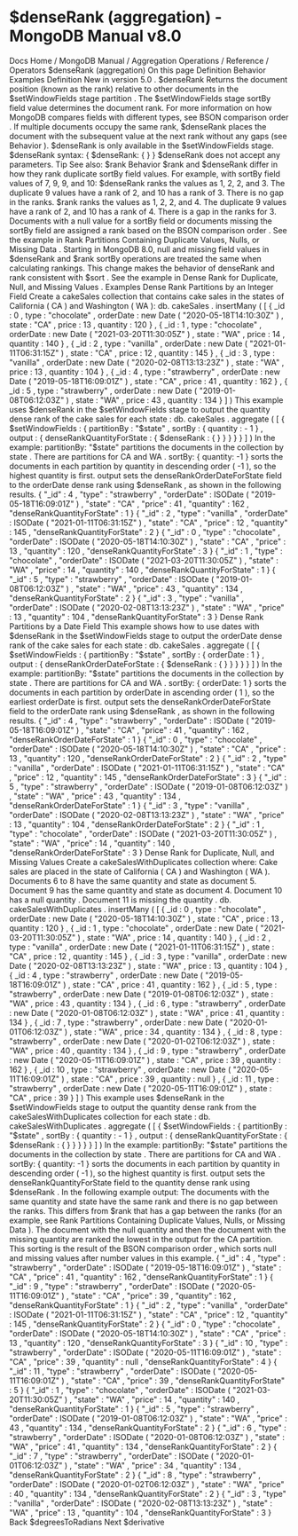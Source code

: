# $denseRank (aggregation) - MongoDB Manual v8.0


Docs Home / MongoDB Manual / Aggregation Operations / Reference / Operators $denseRank (aggregation) On this page Definition Behavior Examples Definition New in version 5.0 . $denseRank Returns the document position (known as the rank) relative to other
documents in the $setWindowFields stage partition . The $setWindowFields stage sortBy field value determines the document rank. For
more information on how MongoDB compares fields with different types,
see BSON comparison order . If multiple documents occupy the same rank, $denseRank places
the document with the subsequent value at the next rank without any gaps
(see Behavior ). $denseRank is only available in the $setWindowFields stage. $denseRank syntax: { $denseRank: { } } $denseRank does not accept any parameters. Tip See also: $rank Behavior $rank and $denseRank differ in how they rank duplicate sortBy field values. For example, with sortBy field values of 7, 9, 9, and 10: $denseRank ranks the values as 1, 2, 2, and 3. The
duplicate 9 values have a rank of 2, and 10 has a rank of 3. There is
no gap in the ranks. $rank ranks the values as 1, 2, 2, and 4. The duplicate 9
values have a rank of 2, and 10 has a rank of 4. There is a gap in the
ranks for 3. Documents with a null value for a sortBy field or documents missing the sortBy field are assigned a rank based on the BSON comparison order .
See the example in Rank Partitions Containing Duplicate Values, Nulls, or Missing Data . Starting in MongoDB 8.0, null and missing field values in $denseRank and $rank sortBy operations
are treated the same when calculating rankings. This change makes
the behavior of denseRank and rank consistent with $sort . See the example in Dense Rank for Duplicate, Null, and Missing Values . Examples Dense Rank Partitions by an Integer Field Create a cakeSales collection that contains cake sales in the states
of California ( CA ) and Washington ( WA ): db. cakeSales . insertMany ( [ { _id : 0 , type : "chocolate" , orderDate : new Date ( "2020-05-18T14:10:30Z" ) , state : "CA" , price : 13 , quantity : 120 } , { _id : 1 , type : "chocolate" , orderDate : new Date ( "2021-03-20T11:30:05Z" ) , state : "WA" , price : 14 , quantity : 140 } , { _id : 2 , type : "vanilla" , orderDate : new Date ( "2021-01-11T06:31:15Z" ) , state : "CA" , price : 12 , quantity : 145 } , { _id : 3 , type : "vanilla" , orderDate : new Date ( "2020-02-08T13:13:23Z" ) , state : "WA" , price : 13 , quantity : 104 } , { _id : 4 , type : "strawberry" , orderDate : new Date ( "2019-05-18T16:09:01Z" ) , state : "CA" , price : 41 , quantity : 162 } , { _id : 5 , type : "strawberry" , orderDate : new Date ( "2019-01-08T06:12:03Z" ) , state : "WA" , price : 43 , quantity : 134 } ] ) This example uses $denseRank in the $setWindowFields stage to output the quantity dense rank
of the cake sales for each state : db. cakeSales . aggregate ( [ { $setWindowFields : { partitionBy : "$state" , sortBy : { quantity : - 1 } , output : { denseRankQuantityForState : { $denseRank : { } } } } } ] ) In the example: partitionBy: "$state" partitions the documents in the collection by state . There are partitions for CA and WA . sortBy: { quantity: -1 } sorts the documents in each partition by quantity in descending order ( -1 ), so the highest quantity is first. output sets the denseRankOrderDateForState field to the orderDate dense rank using $denseRank , as shown in the
following results. { "_id" : 4 , "type" : "strawberry" , "orderDate" : ISODate ( "2019-05-18T16:09:01Z" ) , "state" : "CA" , "price" : 41 , "quantity" : 162 , "denseRankQuantityForState" : 1 } { "_id" : 2 , "type" : "vanilla" , "orderDate" : ISODate ( "2021-01-11T06:31:15Z" ) , "state" : "CA" , "price" : 12 , "quantity" : 145 , "denseRankQuantityForState" : 2 } { "_id" : 0 , "type" : "chocolate" , "orderDate" : ISODate ( "2020-05-18T14:10:30Z" ) , "state" : "CA" , "price" : 13 , "quantity" : 120 , "denseRankQuantityForState" : 3 } { "_id" : 1 , "type" : "chocolate" , "orderDate" : ISODate ( "2021-03-20T11:30:05Z" ) , "state" : "WA" , "price" : 14 , "quantity" : 140 , "denseRankQuantityForState" : 1 } { "_id" : 5 , "type" : "strawberry" , "orderDate" : ISODate ( "2019-01-08T06:12:03Z" ) , "state" : "WA" , "price" : 43 , "quantity" : 134 , "denseRankQuantityForState" : 2 } { "_id" : 3 , "type" : "vanilla" , "orderDate" : ISODate ( "2020-02-08T13:13:23Z" ) , "state" : "WA" , "price" : 13 , "quantity" : 104 , "denseRankQuantityForState" : 3 } Dense Rank Partitions by a Date Field This example shows how to use dates with $denseRank in the $setWindowFields stage to output the orderDate dense
rank of the cake sales for each state : db. cakeSales . aggregate ( [ { $setWindowFields : { partitionBy : "$state" , sortBy : { orderDate : 1 } , output : { denseRankOrderDateForState : { $denseRank : { } } } } } ] ) In the example: partitionBy: "$state" partitions the documents in the collection by state . There are partitions for CA and WA . sortBy: { orderDate: 1 } sorts the documents in each partition by orderDate in ascending order ( 1 ), so the earliest orderDate is first. output sets the denseRankOrderDateForState field to the orderDate rank using $denseRank , as shown in the
following results. { "_id" : 4 , "type" : "strawberry" , "orderDate" : ISODate ( "2019-05-18T16:09:01Z" ) , "state" : "CA" , "price" : 41 , "quantity" : 162 , "denseRankOrderDateForState" : 1 } { "_id" : 0 , "type" : "chocolate" , "orderDate" : ISODate ( "2020-05-18T14:10:30Z" ) , "state" : "CA" , "price" : 13 , "quantity" : 120 , "denseRankOrderDateForState" : 2 } { "_id" : 2 , "type" : "vanilla" , "orderDate" : ISODate ( "2021-01-11T06:31:15Z" ) , "state" : "CA" , "price" : 12 , "quantity" : 145 , "denseRankOrderDateForState" : 3 } { "_id" : 5 , "type" : "strawberry" , "orderDate" : ISODate ( "2019-01-08T06:12:03Z" ) , "state" : "WA" , "price" : 43 , "quantity" : 134 , "denseRankOrderDateForState" : 1 } { "_id" : 3 , "type" : "vanilla" , "orderDate" : ISODate ( "2020-02-08T13:13:23Z" ) , "state" : "WA" , "price" : 13 , "quantity" : 104 , "denseRankOrderDateForState" : 2 } { "_id" : 1 , "type" : "chocolate" , "orderDate" : ISODate ( "2021-03-20T11:30:05Z" ) , "state" : "WA" , "price" : 14 , "quantity" : 140 , "denseRankOrderDateForState" : 3 } Dense Rank for Duplicate, Null, and Missing Values Create a cakeSalesWithDuplicates collection where: Cake sales are placed in the state of California ( CA ) and
Washington ( WA ). Documents 6 to 8 have the same quantity and state as document
5. Document 9 has the same quantity and state as document 4. Document 10 has a null quantity . Document 11 is missing the quantity . db. cakeSalesWithDuplicates . insertMany ( [ { _id : 0 , type : "chocolate" , orderDate : new Date ( "2020-05-18T14:10:30Z" ) , state : "CA" , price : 13 , quantity : 120 } , { _id : 1 , type : "chocolate" , orderDate : new Date ( "2021-03-20T11:30:05Z" ) , state : "WA" , price : 14 , quantity : 140 } , { _id : 2 , type : "vanilla" , orderDate : new Date ( "2021-01-11T06:31:15Z" ) , state : "CA" , price : 12 , quantity : 145 } , { _id : 3 , type : "vanilla" , orderDate : new Date ( "2020-02-08T13:13:23Z" ) , state : "WA" , price : 13 , quantity : 104 } , { _id : 4 , type : "strawberry" , orderDate : new Date ( "2019-05-18T16:09:01Z" ) , state : "CA" , price : 41 , quantity : 162 } , { _id : 5 , type : "strawberry" , orderDate : new Date ( "2019-01-08T06:12:03Z" ) , state : "WA" , price : 43 , quantity : 134 } , { _id : 6 , type : "strawberry" , orderDate : new Date ( "2020-01-08T06:12:03Z" ) , state : "WA" , price : 41 , quantity : 134 } , { _id : 7 , type : "strawberry" , orderDate : new Date ( "2020-01-01T06:12:03Z" ) , state : "WA" , price : 34 , quantity : 134 } , { _id : 8 , type : "strawberry" , orderDate : new Date ( "2020-01-02T06:12:03Z" ) , state : "WA" , price : 40 , quantity : 134 } , { _id : 9 , type : "strawberry" , orderDate : new Date ( "2020-05-11T16:09:01Z" ) , state : "CA" , price : 39 , quantity : 162 } , { _id : 10 , type : "strawberry" , orderDate : new Date ( "2020-05-11T16:09:01Z" ) , state : "CA" , price : 39 , quantity : null } , { _id : 11 , type : "strawberry" , orderDate : new Date ( "2020-05-11T16:09:01Z" ) , state : "CA" , price : 39 } ] ) This example uses $denseRank in the $setWindowFields stage to output the quantity dense rank
from the cakeSalesWithDuplicates collection for each state : db. cakeSalesWithDuplicates . aggregate ( [ { $setWindowFields : { partitionBy : "$state" , sortBy : { quantity : - 1 } , output : { denseRankQuantityForState : { $denseRank : { } } } } } ] ) In the example: partitionBy: "$state" partitions the documents in the collection by state . There are partitions for CA and WA . sortBy: { quantity: -1 } sorts the documents in each partition by quantity in descending order ( -1 ), so the highest quantity is first. output sets the denseRankQuantityForState field to the quantity dense rank using $denseRank . In the following example output: The documents with the same quantity and state have the same
rank and there is no gap between the ranks. This differs from $rank that has a gap between the ranks (for an example, see Rank Partitions Containing Duplicate Values, Nulls, or Missing Data ). The document with the null quantity and then the document with
the missing quantity are ranked the lowest in the output for the CA partition. This sorting is the result of the BSON
comparison order , which sorts null and missing values after number values in this example. { "_id" : 4 , "type" : "strawberry" , "orderDate" : ISODate ( "2019-05-18T16:09:01Z" ) , "state" : "CA" , "price" : 41 , "quantity" : 162 , "denseRankQuantityForState" : 1 } { "_id" : 9 , "type" : "strawberry" , "orderDate" : ISODate ( "2020-05-11T16:09:01Z" ) , "state" : "CA" , "price" : 39 , "quantity" : 162 , "denseRankQuantityForState" : 1 } { "_id" : 2 , "type" : "vanilla" , "orderDate" : ISODate ( "2021-01-11T06:31:15Z" ) , "state" : "CA" , "price" : 12 , "quantity" : 145 , "denseRankQuantityForState" : 2 } { "_id" : 0 , "type" : "chocolate" , "orderDate" : ISODate ( "2020-05-18T14:10:30Z" ) , "state" : "CA" , "price" : 13 , "quantity" : 120 , "denseRankQuantityForState" : 3 } { "_id" : 10 , "type" : "strawberry" , "orderDate" : ISODate ( "2020-05-11T16:09:01Z" ) , "state" : "CA" , "price" : 39 , "quantity" : null , "denseRankQuantityForState" : 4 } { "_id" : 11 , "type" : "strawberry" , "orderDate" : ISODate ( "2020-05-11T16:09:01Z" ) , "state" : "CA" , "price" : 39 , "denseRankQuantityForState" : 5 } { "_id" : 1 , "type" : "chocolate" , "orderDate" : ISODate ( "2021-03-20T11:30:05Z" ) , "state" : "WA" , "price" : 14 , "quantity" : 140 , "denseRankQuantityForState" : 1 } { "_id" : 5 , "type" : "strawberry" , "orderDate" : ISODate ( "2019-01-08T06:12:03Z" ) , "state" : "WA" , "price" : 43 , "quantity" : 134 , "denseRankQuantityForState" : 2 } { "_id" : 6 , "type" : "strawberry" , "orderDate" : ISODate ( "2020-01-08T06:12:03Z" ) , "state" : "WA" , "price" : 41 , "quantity" : 134 , "denseRankQuantityForState" : 2 } { "_id" : 7 , "type" : "strawberry" , "orderDate" : ISODate ( "2020-01-01T06:12:03Z" ) , "state" : "WA" , "price" : 34 , "quantity" : 134 , "denseRankQuantityForState" : 2 } { "_id" : 8 , "type" : "strawberry" , "orderDate" : ISODate ( "2020-01-02T06:12:03Z" ) , "state" : "WA" , "price" : 40 , "quantity" : 134 , "denseRankQuantityForState" : 2 } { "_id" : 3 , "type" : "vanilla" , "orderDate" : ISODate ( "2020-02-08T13:13:23Z" ) , "state" : "WA" , "price" : 13 , "quantity" : 104 , "denseRankQuantityForState" : 3 } Back $degreesToRadians Next $derivative

